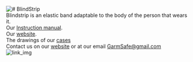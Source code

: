 ![# BlindStrip ](http://garmsafe.altervista.org/aaaaNONCancellare/blindstrip-iloveimg-resized.png)<br />
Blindstrip is an elastic band adaptable to the body of the person that wears it.<br />
Our [Instruction manual](https://docs.google.com/document/d/1VkOn2FhfMh9vZYkf7rrxwTZaai3MLDVbWpsqrVcqhKU/edit?usp=sharing).<br/>
Our [website](http://www.garmsafe.altervista.org/).<br/>
The drawings of our [cases](http://garmsafe.altervista.org/Disegno_tecnico/)</br>
Contact us on our [website](http://garmsafe.altervista.org/pagine/pagina-contatti.php) or at our email GarmSafe@gmail.com<br/>
![link_img](http://garmsafe.altervista.org/aaaaNONCancellare/Logo_Azienda_Definitivo_lungo.png)
